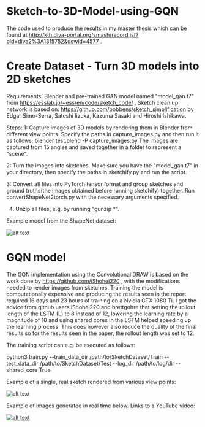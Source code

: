# Sketch-to-3D-Model-using-GQN
The code used to produce the results in my master thesis which can be found at http://kth.diva-portal.org/smash/record.jsf?pid=diva2%3A1315752&dswid=4577 .


# Create Dataset - Turn 3D models into 2D sketches
Requirements: Blender and pre-trained GAN model named "model_gan.t7" from https://esslab.jp/~ess/en/code/sketch_code/ . Sketch clean up network is based on: https://github.com/bobbens/sketch_simplification by Edgar Simo-Serra, Satoshi Iizuka, Kazuma Sasaki and Hiroshi Ishikawa.

Steps:
1: Capture images of 3D models by rendering them in Blender from different view points. Specify the paths in capture_images.py and then run it as follows:
blender test.blend -P capture_images.py
The images are captured from 15 angles and saved together in a folder to represent a "scene".

2: Turn the images into sketches. Make sure you have the "model_gan.t7" in your directory, then specify the paths in sketchify.py and run the script.

3: Convert all files into PyTorch tensor format and group sketches and ground truths(the images obtained before running sketchify) together. Run convertShapeNet2torch.py with the necessary arguments specified.

4. Unzip all files, e.g. by running "gunzip *".

Example model from the ShapeNet dataset:

![alt text](https://github.com/Paandaman/Sketch-to-3D-Model-using-GQN/blob/master/sketch.png)

# GQN model
The GQN implementation using the Convolutional DRAW is based on the work done by https://github.com/iShohei220 , with the modifications needed to render images from sketches. Training the model is computationally expensive and producing the results seen in the report required 16 days and 23 hours of training on a Nvidia GTX 1080 Ti. I got the advice from github users iShohei220 and brettgohre that setting the rollout length of the LSTM (L) to 8 instead of 12, lowering the learning rate by a magnitude of 10 and using shared cores in the LSTM helped speeding up the learning process. This does however also reduce the quality of the final results so for the results seen in the paper, the rollout length was set to 12. 

The training script can e.g. be executed as follows:

python3 train.py --train_data_dir /path/to/SketchDataset/Train --test_data_dir /path/to/SketchDataset/Test --log_dir /path/to/log/dir --shared_core True

Example of a single, real sketch rendered from various view points:

![alt text](https://github.com/Paandaman/Sketch-to-3D-Model-using-GQN/blob/master/Singlesketch.png)

Example of images generated in real time below. Links to a YouTube video:

[![alt text](https://img.youtube.com/vi/WChV4mcz8dc/0.jpg)](https://www.youtube.com/watch?v=WChV4mcz8dc "Sketch to 3D Model")
